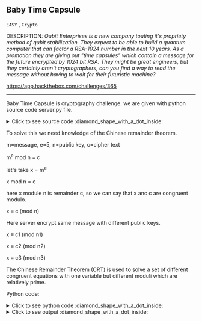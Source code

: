 ## Baby Time Capsule

`EASY` , `Crypto`

DESCRIPTION: _Qubit Enterprises is a new company touting it's propriety method of qubit stabilization._
_They expect to be able to build a quantum computer that can factor a RSA-1024 number in the next 10 years._
_As a promotion they are giving out "time capsules" which contain a message for the future encrypted by 1024 bit RSA._ 
_They might be great engineers, but they certainly aren't cryptographers, can you find a way to read the_ 
_message without having to wait for their futuristic machine?_

https://app.hackthebox.com/challenges/365

--------

Baby Time Capsule is cryptography challenge. we are given with python source code server.py file.

<details><summary markdown="span">Click to see source code :diamond_shape_with_a_dot_inside: </summary>
  

```python
from Crypto.Util.number import bytes_to_long, getPrime
import socketserver
import json

FLAG = b'HTB{--REDACTED--}'


class TimeCapsule():

    def __init__(self, msg):
        self.msg = msg
        self.bit_size = 1024
        self.e = 5

    def _get_new_pubkey(self):
        while True:
            p = getPrime(self.bit_size // 2)
            q = getPrime(self.bit_size // 2)
            n = p * q
            phi = (p - 1) * (q - 1)
            try:
                pow(self.e, -1, phi)
                break
            except ValueError:
                pass

        return n, self.e

    def get_new_time_capsule(self):
        n, e = self._get_new_pubkey()
        m = bytes_to_long(self.msg)
        m = pow(m, e, n)

        return {"time_capsule": f"{m:X}", "pubkey": [f"{n:X}", f"{e:X}"]}


def challenge(req):
    time_capsule = TimeCapsule(FLAG)
    while True:
        try:
            req.sendall(
                b'Welcome to Qubit Enterprises. Would you like your own time capsule? (Y/n) '
            )
            msg = req.recv(4096).decode().strip().upper()
            if msg == 'Y' or msg == 'YES':
                capsule = time_capsule.get_new_time_capsule()
                req.sendall(json.dumps(capsule).encode() + b'\n')
            elif msg == 'N' or msg == "NO":
                req.sendall(b'Thank you, take care\n')
                break
            else:
                req.sendall(b'I\'m sorry I don\'t understand\n')
        except:
            # Socket closed, bail
            return


class MyTCPRequestHandler(socketserver.BaseRequestHandler):

    def handle(self):
        req = self.request
        challenge(req)


class ThreadingTCPServer(socketserver.ThreadingMixIn, socketserver.TCPServer):
    pass


def main():
    socketserver.TCPServer.allow_reuse_address = True
    server = ThreadingTCPServer(("0.0.0.0", 1337), MyTCPRequestHandler)
    server.serve_forever()


if __name__ == '__main__':
    main()

```

</details>
  

To solve this we need knowledge of the Chinese remainder theorem.

m=message, e=5, n=public key, c=cipher text

m<sup>e</sup> mod n = c

let's take x = m<sup>e</sup>

x mod n = c

here x module n is remainder c, so we can say that x anc c are congruent modulo.

x ≡ c (mod n)

Here server encrypt same message with different public keys.

x ≡ c1 (mod n1)

x ≡ c2 (mod n2)

x ≡ c3 (mod n3)

The Chinese Remainder Theorem (CRT) is used to solve a set of different 
congruent equations with one variable but different moduli which are relatively
prime.


Python code:

<details><summary markdown="span">Click to see python code :diamond_shape_with_a_dot_inside: </summary>
  

```python
import json
from Crypto.Util.number import long_to_bytes
from pwn import *
from sympy.ntheory.modular import crt
from sympy.simplify.simplify import nthroot

conn = remote('209.97.185.157', 32141)
rem = list()
num = list()
for i in range(3):
    conn.sendline(b'Y')
    a = conn.recvline()
    r = json.loads(a[74:-1].decode())
    m = r['time_capsule']
    n = r['pubkey'][0]
    e = 5
    m = int(m, 16)
    n = int(n, 16)
    rem.append(m)
    num.append(n)

x = crt(num, rem, check=True)
# print(f'x = {x[0]}')
flag = nthroot(x[0], 5)
print(flag)
print(long_to_bytes(flag))

conn.sendline(b'N')
conn.recvline()
conn.close()
```
  
</details>
  
<details><summary markdown="span">Click to see output :diamond_shape_with_a_dot_inside: </summary>
  

```shell
[x] Opening connection to 209.97.185.157 on port 32141
[x] Opening connection to 209.97.185.157 on port 32141: Trying 209.97.185.157
[+] Opening connection to 209.97.185.157 on port 32141: Done
3133512701921564926666059129802238375015291423590355094862405004229914481893581069974415008616334994674940586670768933862016098685
b'HTB{t3h_FuTUr3_15_bR1ghT_1_H0p3_y0uR3_W34r1nG_5h4d35!}'
[*] Closed connection to 209.97.185.157 port 32141

Process finished with exit code 0

```
  
</details>
  
